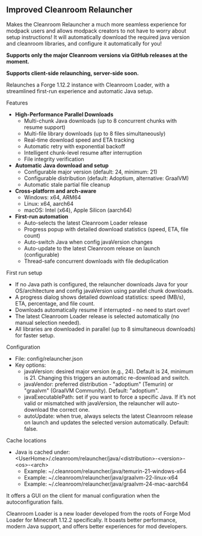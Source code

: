 ## Improved Cleanroom Relauncher

Makes the Cleanroom Relauncher a much more seamless experience for modpack users and allows modpack creators to not have to worry about setup instructions! It will automatically download the required java version and cleanroom libraries, and configure it automatically for you!

**Supports only the major Cleanroom versions via GitHub releases at the moment.**

**Supports client-side relaunching, server-side soon.**

Relaunches a Forge 1.12.2 instance with Cleanroom Loader, with a streamlined first-run experience and automatic Java setup.

Features
- **High-Performance Parallel Downloads**
    - Multi-chunk Java downloads (up to 8 concurrent chunks with resume support)
    - Multi-file library downloads (up to 8 files simultaneously)
    - Real-time download speed and ETA tracking
    - Automatic retry with exponential backoff
    - Intelligent chunk-level resume after interruption
    - File integrity verification
- **Automatic Java download and setup**
    - Configurable major version (default: 24, minimum: 21)
    - Configurable distribution (default: Adoptium, alternative: GraalVM)
    - Automatic stale partial file cleanup
- **Cross-platform and arch-aware**
    - Windows: x64, ARM64
    - Linux: x64, aarch64
    - macOS: Intel (x64), Apple Silicon (aarch64)
- **First-run automation**
    - Auto-selects the latest Cleanroom Loader release
    - Progress popup with detailed download statistics (speed, ETA, file count)
    - Auto-switch Java when config javaVersion changes
    - Auto-update to the latest Cleanroom release on launch (configurable)
    - Thread-safe concurrent downloads with file deduplication

First run setup
- If no Java path is configured, the relauncher downloads Java for your OS/architecture and config javaVersion using parallel chunk downloads.
- A progress dialog shows detailed download statistics: speed (MB/s), ETA, percentage, and file count.
- Downloads automatically resume if interrupted - no need to start over!
- The latest Cleanroom Loader release is selected automatically (no manual selection needed).
- All libraries are downloaded in parallel (up to 8 simultaneous downloads) for faster setup.

Configuration
- File: config/relauncher.json
- Key options:
    - javaVersion: desired major version (e.g., 24). Default is 24, minimum is 21. Changing this triggers an automatic re-download and switch.
    - javaVendor: preferred distribution - "adoptium" (Temurin) or "graalvm" (GraalVM Community). Default: "adoptium".
    - javaExecutablePath: set if you want to force a specific Java. If it’s not valid or mismatched with javaVersion, the relauncher will auto-download the correct one.
    - autoUpdate: when true, always selects the latest Cleanroom release on launch and updates the selected version automatically. Default: false.

Cache locations
- Java is cached under: &lt;UserHome&gt;/.cleanroom/relauncher/java/&lt;distribution&gt;-&lt;version&gt;-&lt;os&gt;-&lt;arch&gt;
    - Example: ~/.cleanroom/relauncher/java/temurin-21-windows-x64
    - Example: ~/.cleanroom/relauncher/java/graalvm-22-linux-x64
    - Example: ~/.cleanroom/relauncher/java/graalvm-24-mac-aarch64

It offers a GUI on the client for manual configuration when the autoconfiguration fails.

Cleanroom Loader is a new loader developed from the roots of Forge Mod Loader for Minecraft 1.12.2 specifically. It boasts better performance, modern Java support, and offers better experiences for mod developers.